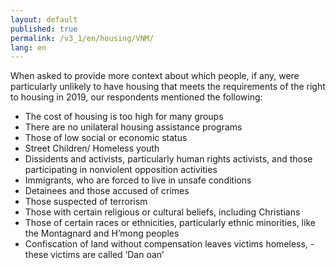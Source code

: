 ```yaml
---
layout: default
published: true
permalink: /v3_1/en/housing/VNM/
lang: en
---
```


When asked to provide more context about which people, if any, were particularly unlikely to have housing that meets the requirements of the right to housing in 2019, our respondents mentioned the following: 
-	The cost of housing is too high for many groups
-	There are no unilateral housing assistance programs
-	Those of low social or economic status
-	Street Children/ Homeless youth
-	Dissidents and activists, particularly human rights activists, and those participating in nonviolent opposition activities
-	Immigrants, who are forced to live in unsafe conditions
-	Detainees and those accused of crimes
-	Those suspected of terrorism
-	Those with certain religious or cultural beliefs, including Christians
-	Those of certain races or ethnicities, particularly ethnic minorities, like the Montagnard and H’mong peoples
-	Confiscation of land without compensation leaves victims homeless, - these victims are called ‘Dan oan’
